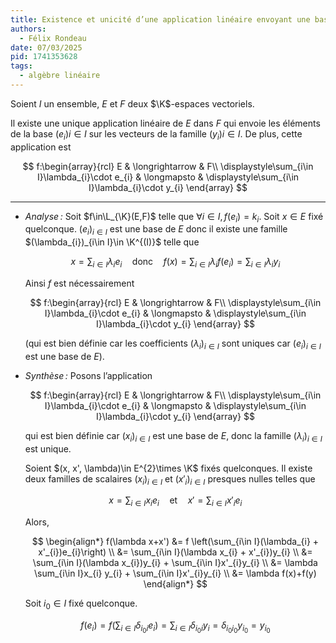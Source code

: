 ```yaml
---
title: Existence et unicité d’une application linéaire envoyant une base donnée de l’espace de départ sur une famille de vecteurs imposée
authors:
  - Félix Rondeau
date: 07/03/2025
pid: 1741353628
tags:
  - algèbre linéaire
---
```


Soient $I$ un ensemble, $E$ et $F$ deux $\K$-espaces vectoriels.

Il existe une unique application linéaire de $E$ dans $F$ qui envoie les éléments de la base $(e_{i})i\in I$ sur les vecteurs de la famille $(y_{i})i\in I$. De plus, cette application est

$$
f:\begin{array}{rcl}
    E & \longrightarrow & F\\
    \displaystyle\sum_{i\in I}\lambda_{i}\cdot e_{i} & \longmapsto & \displaystyle\sum_{i\in I}\lambda_{i}\cdot y_{i}
\end{array}
$$

---

- _Analyse :_ Soit $f\in\L_{\K}(E,F)$ telle que $\forall i\in I, f(e_{i})=k_{i}$. Soit $x\in E$ fixé quelconque. $(e_{i})_{i\in I}$ est une base de $E$ donc il existe une famille $(\lambda_{i})_{i\in I}\in \K^{(I)}$ telle que

  $$
      x = \sum_{i\in I}\lambda_{i}e_{i} \quad\text{donc}\quad f(x)=\sum_{i\in I}\lambda_{i} f(e_{i})=\sum_{i\in I}\lambda_{i}y_{i}
  $$

  Ainsi $f$ est nécessairement

  $$
  f:\begin{array}{rcl}
    E & \longrightarrow & F\\
    \displaystyle\sum_{i\in I}\lambda_{i}\cdot e_{i} & \longmapsto & \displaystyle\sum_{i\in I}\lambda_{i}\cdot y_{i}
  \end{array}
  $$

  (qui est bien définie car les coefficients $(\lambda_{i})_{i\in I}$ sont uniques car $(e_{i})_{i\in I}$ est une base de $E$).

- _Synthèse :_ Posons l’application

  $$
    f:\begin{array}{rcl}
      E & \longrightarrow & F\\
      \displaystyle\sum_{i\in I}\lambda_{i}\cdot e_{i} & \longmapsto & \displaystyle\sum_{i\in I}\lambda_{i}\cdot y_{i}
    \end{array}
  $$

  qui est bien définie car $(x_{i})_{i\in I}$ est une base de $E$, donc la famille $(\lambda_{i})_{i\in I}$ est unique.

  Soient $(x, x', \lambda)\in E^{2}\times \K$ fixés quelconques. Il existe deux familles de scalaires $(x_{i})_{i\in I}$ et $(x'_{i})_{i\in I}$ presques nulles telles que

  $$
      x=\sum_{i\in I}x_{i} e_{i} \quad\text{et}\quad  x'=\sum_{i\in I}x'_{i} e_{i}
  $$

  Alors,

  $$
  \begin{align*}
      f(\lambda x+x') &= f \left(\sum_{i\in I}(\lambda_{i} + x'_{i})e_{i}\right) \\
                      &= \sum_{i\in I}(\lambda x_{i} + x'_{i})y_{i} \\
                      &= \sum_{i\in I}(\lambda x_{i})y_{i} + \sum_{i\in I}x'_{i}y_{i} \\
                      &= \lambda \sum_{i\in I}x_{i} y_{i} + \sum_{i\in I}x'_{i}y_{i} \\
                      &= \lambda f(x)+f(y)
  \end{align*}
  $$

  Soit $i_{0}\in I$ fixé quelconque.

  $$
      f(e_{i}) = f(\sum_{i\in I}\delta_{i_{0} i} e_{i}) = \sum_{i\in I}\delta_{i_{0} i}y_{i} = \delta_{i_{0} i_{0}}y_{i_{0}} = y_{i_{0}}
  $$
